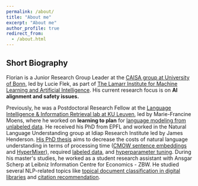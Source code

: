 ```yaml
---
permalink: /about/
title: "About me"
excerpt: "About me"
author_profile: true
redirect_from: 
  - /about.html
---
```


## Short Biography

Florian is a Junior Research Group Leader at the [CAISA group at University of Bonn](https://caisa-lab.github.io/), led by Lucie Flek, as part of [The Lamarr Institute for Machine Learning and Artificial Intelligence](https://lamarr-institute.org/).
His current research focus is on **AI alignment and safety issues.**

Previously, he was a Postdoctoral Research Fellow at the [Language Intelligence & Information Retrieval lab at KU Leuven](https://liir.cs.kuleuven.be/people.php), led by Marie-Francine Moens, where he worked on **learning to plan** for [language modeling from unlabeled data](https://arxiv.org/abs/2404.00614).
He received his PhD from EPFL and worked in the Natural Language Understanding group at Idiap Research Institute led by James Henderson. [His PhD thesis](https://infoscience.epfl.ch/entities/publication/da7832d4-78b9-43db-b2fa-098893e27677) aims to decrease the costs of natural language understanding in terms of processing time ([CMOW sentence embeddings](https://arxiv.org/abs/1902.06423) and [HyperMixer](https://arxiv.org/abs/2203.03691)), required [labeled data](https://arxiv.org/abs/2010.02983), and [hyperparameter tuning](https://arxiv.org/abs/1910.11758).
During his master's studies, he worked as a student research assistant with Ansgar Scherp at Leibniz Information Centre for Economics - ZBW. He studied several NLP-related topics like [topical document classification in digital libraries](https://arxiv.org/abs/1801.06717) and [citation recommendation](https://arxiv.org/abs/1907.12366).